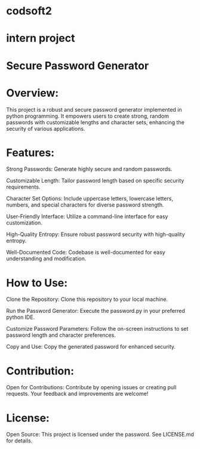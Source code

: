 # codsoft2
# intern project
# Secure Password Generator
# Overview:
This project is a robust and secure password generator implemented in python programming. It empowers users to create strong, random passwords with customizable lengths and character sets, enhancing the security of various applications.

# Features:
Strong Passwords:
Generate highly secure and random passwords.

Customizable Length:
Tailor password length based on specific security requirements.

Character Set Options:
Include uppercase letters, lowercase letters, numbers, and special characters for diverse password strength.

User-Friendly Interface:
Utilize a command-line interface for easy customization.

High-Quality Entropy:
Ensure robust password security with high-quality entropy.

Well-Documented Code:
Codebase is well-documented for easy understanding and modification.

# How to Use:
Clone the Repository:
Clone this repository to your local machine.

Run the Password Generator:
Execute the password.py in your preferred python IDE.

Customize Password Parameters:
Follow the on-screen instructions to set password length and character preferences.

Copy and Use:
Copy the generated password for enhanced security.

# Contribution:
Open for Contributions:
Contribute by opening issues or creating pull requests. Your feedback and improvements are welcome!

# License:
Open Source:
This project is licensed under the password. See LICENSE.md for details.
